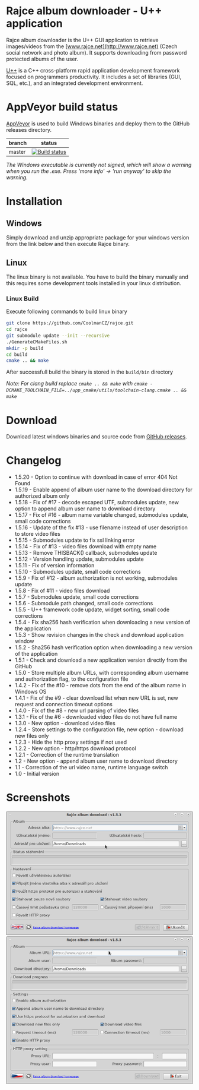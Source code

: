 # Rajce album downloader - U++ application

Rajce album downloader is the U++ GUI application to retrieve images/videos from the [www.rajce.net](http://www.rajce.net) (Czech social network and photo album). It supports downloading from password protected albums of the user.

[U++](http://www.ultimatepp.org/) is a C++ cross-platform rapid application development framework focused on programmers productivity. It includes a set of libraries (GUI, SQL, etc.), and an integrated development environment.

# AppVeyor build status

[AppVeyor](https://www.appveyor.com) is used to build Windows binaries and deploy them to the GitHub releases directory.

|branch  | status|
|---     |---    |
|master  |[![Build status](https://ci.appveyor.com/api/projects/status/github/CoolmanCZ/rajce?svg=true)](https://ci.appveyor.com/project/CoolmanCZ/rajce)|

*The Windows executable is currently not signed, which will show a warning when you run the .exe. Press 'more info' -> 'run anyway' to skip the warning.*

# Installation

## Windows
Simply download and unzip appropriate package for your windows version from the link below and then execute Rajce binary.

## Linux
The linux binary is not available. You have to build the binary manually and this requires some development tools installed in your linux distribution.

### Linux Build
Execute following commands to build linux binary

```bash
git clone https://github.com/CoolmanCZ/rajce.git
cd rajce
git submodule update --init --recursive
./GenerateCMakeFiles.sh
mkdir -p build
cd build
cmake .. && make
```

After successfull build the binary is stored in the ```build/bin``` directory

*Note: For clang build replace ```cmake .. && make``` with ```cmake -DCMAKE_TOOLCHAIN_FILE=../upp_cmake/utils/toolchain-clang.cmake .. && make```*

# Download

Download latest windows binaries and source code from [GitHub releases](https://github.com/CoolmanCZ/rajce/releases/).

# Changelog

* 1.5.20 - Option to continue with download in case of error 404 Not Found
* 1.5.19 - Enable append of album user name to the download directory for authorized album only
* 1.5.18 - Fix of #17 - decode escaped UTF, submodules update, new option to append album user name to download directory
* 1.5.17 - Fix of #16 - album name variable changed, submodules update, small code corrections
* 1.5.16 - Update of the fix #13 - use filename instead of user description to store video files
* 1.5.15 - Submodules update to fix ssl linking error
* 1.5.14 - Fix of #13 - video files download with empty name
* 1.5.13 - Remove THISBACK() callback, submodules update
* 1.5.12 - Version handling update, submodules update
* 1.5.11 - Fix of version information
* 1.5.10 - Submodules update, small code corrections
* 1.5.9 - Fix of #12 - album authorization is not working, submodules update
* 1.5.8 - Fix of #11 - video files download
* 1.5.7 - Submodules update, small code corrections
* 1.5.6 - Submodule path changed, small code corrections
* 1.5.5 - U++ framework code update, widget sorting, small code corrections
* 1.5.4 - Fix sha256 hash verification when downloading a new version of the application
* 1.5.3 - Show revision changes in the check and download application window
* 1.5.2 - Sha256 hash verification option when downloading a new version of the application
* 1.5.1 - Check and download a new application version directly from the GitHub
* 1.5.0 - Store multiple album URLs, with corresponding album username and authorization flag, to the configuration file
* 1.4.2 - Fix of the #10 - remove dots from the end of the album name in Windows OS
* 1.4.1 - Fix of the #9 - clear download list when new URL is set, new request and connection timeout options
* 1.4.0 - Fix of the #8 - new url parsing of video files
* 1.3.1 - Fix of the #6 - downloaded video files do not have full name
* 1.3.0 - New option - download video files
* 1.2.4 - Store settings to the configuration file, new option - download new files only
* 1.2.3 - Hide the http proxy settings if not used
* 1.2.2 - New option - http/https download protocol
* 1.2.1 - Correction of the runtime translation
* 1.2 - New option - append album user name to download directory
* 1.1 - Correction of the url video name, runtime language switch
* 1.0 - Initial version

# Screenshots

![img1](https://github.com/CoolmanCZ/rajce/raw/master/images/img1.png "screenshot 1")
![img2](https://github.com/CoolmanCZ/rajce/raw/master/images/img2.png "screenshot 2")

